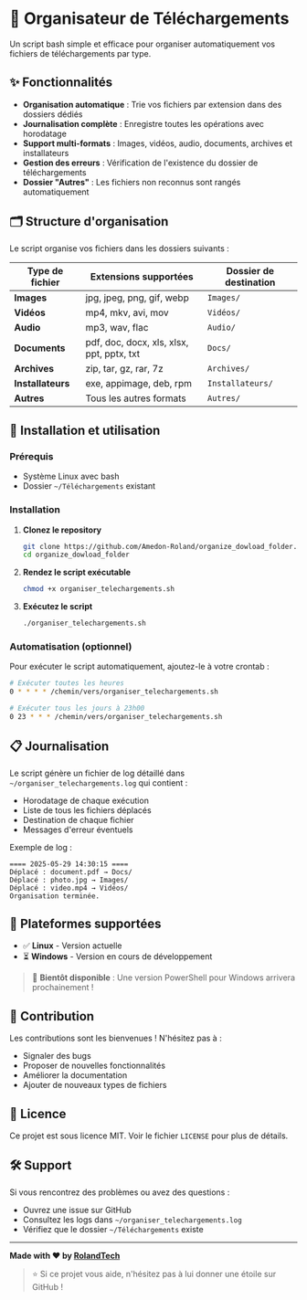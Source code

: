 # 📁 Organisateur de Téléchargements

Un script bash simple et efficace pour organiser automatiquement vos fichiers de téléchargements par type.

## ✨ Fonctionnalités

- **Organisation automatique** : Trie vos fichiers par extension dans des dossiers dédiés
- **Journalisation complète** : Enregistre toutes les opérations avec horodatage
- **Support multi-formats** : Images, vidéos, audio, documents, archives et installateurs
- **Gestion des erreurs** : Vérification de l'existence du dossier de téléchargements
- **Dossier "Autres"** : Les fichiers non reconnus sont rangés automatiquement

## 🗂️ Structure d'organisation

Le script organise vos fichiers dans les dossiers suivants :

| Type de fichier | Extensions supportées | Dossier de destination |
|----------------|----------------------|----------------------|
| **Images** | jpg, jpeg, png, gif, webp | `Images/` |
| **Vidéos** | mp4, mkv, avi, mov | `Vidéos/` |
| **Audio** | mp3, wav, flac | `Audio/` |
| **Documents** | pdf, doc, docx, xls, xlsx, ppt, pptx, txt | `Docs/` |
| **Archives** | zip, tar, gz, rar, 7z | `Archives/` |
| **Installateurs** | exe, appimage, deb, rpm | `Installateurs/` |
| **Autres** | Tous les autres formats | `Autres/` |

## 🚀 Installation et utilisation

### Prérequis
- Système Linux avec bash
- Dossier `~/Téléchargements` existant

### Installation

1. **Clonez le repository**
   ```bash
   git clone https://github.com/Amedon-Roland/organize_dowload_folder.git
   cd organize_dowload_folder
   ```

2. **Rendez le script exécutable**
   ```bash
   chmod +x organiser_telechargements.sh
   ```

3. **Exécutez le script**
   ```bash
   ./organiser_telechargements.sh
   ```

### Automatisation (optionnel)

Pour exécuter le script automatiquement, ajoutez-le à votre crontab :

```bash
# Exécuter toutes les heures
0 * * * * /chemin/vers/organiser_telechargements.sh

# Exécuter tous les jours à 23h00
0 23 * * * /chemin/vers/organiser_telechargements.sh
```

## 📋 Journalisation

Le script génère un fichier de log détaillé dans `~/organiser_telechargements.log` qui contient :
- Horodatage de chaque exécution
- Liste de tous les fichiers déplacés
- Destination de chaque fichier
- Messages d'erreur éventuels

Exemple de log :
```
==== 2025-05-29 14:30:15 ====
Déplacé : document.pdf → Docs/
Déplacé : photo.jpg → Images/
Déplacé : video.mp4 → Vidéos/
Organisation terminée.
```

## 🎯 Plateformes supportées

- ✅ **Linux** - Version actuelle
- ⏳ **Windows** - Version en cours de développement

> 🚧 **Bientôt disponible** : Une version PowerShell pour Windows arrivera prochainement !

## 🤝 Contribution

Les contributions sont les bienvenues ! N'hésitez pas à :
- Signaler des bugs
- Proposer de nouvelles fonctionnalités
- Améliorer la documentation
- Ajouter de nouveaux types de fichiers

## 📝 Licence

Ce projet est sous licence MIT. Voir le fichier `LICENSE` pour plus de détails.

## 🛠️ Support

Si vous rencontrez des problèmes ou avez des questions :
- Ouvrez une issue sur GitHub
- Consultez les logs dans `~/organiser_telechargements.log`
- Vérifiez que le dossier `~/Téléchargements` existe

---

**Made with ❤️ by [RolandTech](https://github.com/Amedon-Roland)**

> ⭐ Si ce projet vous aide, n'hésitez pas à lui donner une étoile sur GitHub !